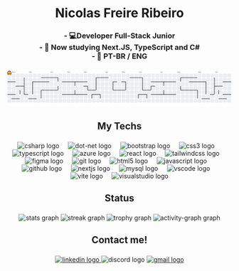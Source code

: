 <h1 align="center">Nicolas Freire Ribeiro</h1>

###

<h3 align="center">- 💻Developer Full-Stack Junior<br>- 🌱 Now studying Next.JS, TypeScript and C# <br>- 📖 PT-BR / ENG</h3>

###

<picture>
  <source media="(prefers-color-scheme: dark)" srcset="https://raw.githubusercontent.com/nicolasfr-dev/nicolasfr-dev/output/pacman-contribution-graph-dark.svg">
  <source media="(prefers-color-scheme: light)" srcset="https://raw.githubusercontent.com/nicolasfr-dev/nicolasfr-dev/output/pacman-contribution-graph.svg">
  <img alt="pacman contribution graph" src="https://raw.githubusercontent.com/nicolasfr-dev/nicolasfr-dev/output/pacman-contribution-graph.svg">
</picture>

###

<h2 align="center">My Techs</h2>

###

<div align="center">
  <img src="https://skillicons.dev/icons?i=cs" height="105" alt="csharp logo"  />
  <img width="12" />
  <img src="https://skillicons.dev/icons?i=dotnet" height="105" alt="dot-net logo"  />
  <img width="12" />
  <img src="https://skillicons.dev/icons?i=bootstrap" height="105" alt="bootstrap logo"  />
  <img width="12" />
  <img src="https://skillicons.dev/icons?i=css" height="105" alt="css3 logo"  />
  <img width="12" />
  <img src="https://skillicons.dev/icons?i=ts" height="105" alt="typescript logo"  />
  <img width="12" />
  <img src="https://skillicons.dev/icons?i=azure" height="105" alt="azure logo"  />
  <img width="12" />
  <img src="https://skillicons.dev/icons?i=react" height="105" alt="react logo"  />
  <img width="12" />
  <img src="https://skillicons.dev/icons?i=tailwind" height="105" alt="tailwindcss logo"  />
  <img width="12" />
  <img src="https://skillicons.dev/icons?i=figma" height="105" alt="figma logo"  />
  <img width="12" />
  <img src="https://skillicons.dev/icons?i=git" height="105" alt="git logo"  />
  <img width="12" />
  <img src="https://skillicons.dev/icons?i=html" height="105" alt="html5 logo"  />
  <img width="12" />
  <img src="https://skillicons.dev/icons?i=js" height="105" alt="javascript logo"  />
  <img width="12" />
  <img src="https://skillicons.dev/icons?i=github" height="105" alt="github logo"  />
  <img width="12" />
  <img src="https://skillicons.dev/icons?i=nextjs" height="105" alt="nextjs logo"  />
  <img width="12" />
  <img src="https://skillicons.dev/icons?i=mysql" height="105" alt="mysql logo"  />
  <img width="12" />
  <img src="https://skillicons.dev/icons?i=vscode" height="105" alt="vscode logo"  />
  <img width="12" />
  <img src="https://skillicons.dev/icons?i=vite" height="105" alt="vite logo"  />
  <img width="12" />
  <img src="https://skillicons.dev/icons?i=visualstudio" height="105" alt="visualstudio logo"  />
</div>

###

<h2 align="center">Status</h2>

###

<div align="center">
  <img src="https://github-readme-stats.vercel.app/api?username=nicolasfr-dev&hide_title=false&hide_rank=false&show_icons=true&include_all_commits=true&count_private=true&disable_animations=false&theme=tokyonight&locale=en&hide_border=true&order=1" height="150" alt="stats graph"  />
  <img src="https://streak-stats.demolab.com?user=nicolasfr-dev&locale=en&mode=daily&theme=tokyonight&hide_border=true&border_radius=5&date_format=j%20M%5B%20Y%5D&order=3" height="150" alt="streak graph"  />
  <img src="https://github-profile-trophy.vercel.app?username=nicolasfr-dev&theme=tokyonight&column=-1&row=1&margin-w=8&margin-h=8&no-bg=false&no-frame=true&order=4" height="150" alt="trophy graph"  />
  <img src="https://github-readme-activity-graph.vercel.app/graph?username=nicolasfr-dev&radius=16&theme=tokyo-night&area=true&order=5&hide_border=true" height="300" alt="activity-graph graph"  />
</div>

###

<h2 align="center">Contact me!</h2>

###

<div align="center">
  <a href="www.linkedin.com/in/nicolas-freire-dev" target="_blank">
    <img src="https://img.shields.io/static/v1?message=LinkedIn&logo=linkedin&label=&color=0077B5&logoColor=white&labelColor=&style=for-the-badge" height="60" alt="linkedin logo"  />
  </a>
  <img src="https://img.shields.io/static/v1?message=Discord&logo=discord&label=&color=7289DA&logoColor=white&labelColor=&style=for-the-badge" height="60" alt="discord logo"  />
  <a href="nicolasfr.dev@gmail.com" target="_blank">
    <img src="https://img.shields.io/static/v1?message=Gmail&logo=gmail&label=&color=D14836&logoColor=white&labelColor=&style=for-the-badge" height="60" alt="gmail logo"  />
  </a>
</div>

###
